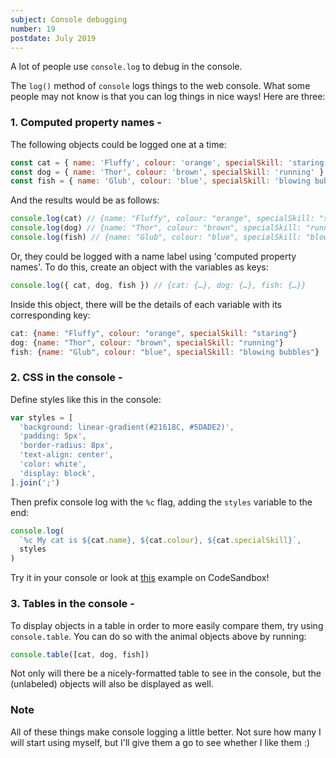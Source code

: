 ```yaml
---
subject: Console debugging
number: 19
postdate: July 2019
---
```


A lot of people use `console.log` to debug in the console.

The `log()` method of `console` logs things to the web console. What some people may not know is that you can log things in nice ways! Here are three:

### 1. Computed property names -

The following objects could be logged one at a time:

```js
const cat = { name: 'Fluffy', colour: 'orange', specialSkill: 'staring' }
const dog = { name: 'Thor', colour: 'brown', specialSkill: 'running' }
const fish = { name: 'Glub', colour: 'blue', specialSkill: 'blowing bubbles' }
```

And the results would be as follows:

```js
console.log(cat) // {name: "Fluffy", colour: "orange", specialSkill: "staring"}
console.log(dog) // {name: "Thor", colour: "brown", specialSkill: "running"}
console.log(fish) // {name: "Glub", colour: "blue", specialSkill: "blowing bubbles"}
```

Or, they could be logged with a name label using 'computed property names'. To do this, create an object with the variables as keys:

```js
console.log({ cat, dog, fish }) // {cat: {…}, dog: {…}, fish: {…}}
```

Inside this object, there will be the details of each variable with its corresponding key:

```js
cat: {name: "Fluffy", colour: "orange", specialSkill: "staring"}
dog: {name: "Thor", colour: "brown", specialSkill: "running"}
fish: {name: "Glub", colour: "blue", specialSkill: "blowing bubbles"}
```

### 2. CSS in the console -

Define styles like this in the console:

```js
var styles = [
  'background: linear-gradient(#21618C, #5DADE2)',
  'padding: 5px',
  'border-radius: 8px',
  'text-align: center',
  'color: white',
  'display: block',
].join(';')
```

Then prefix console log with the `%c` flag, adding the `styles` variable to the end:

```js
console.log(
  `%c My cat is ${cat.name}, ${cat.colour}, ${cat.specialSkill}`,
  styles
)
```

Try it in your console or look at [this](https://codesandbox.io/embed/determined-wozniak-4lt93) example on CodeSandbox!

### 3. Tables in the console -

To display objects in a table in order to more easily compare them, try using `console.table`. You can do so with the animal objects above by running:

```js
console.table([cat, dog, fish])
```

Not only will there be a nicely-formatted table to see in the console, but the (unlabeled) objects will also be displayed as well.

### Note

All of these things make console logging a little better. Not sure how many I will start using myself, but I'll give them a go to see whether I like them :)
